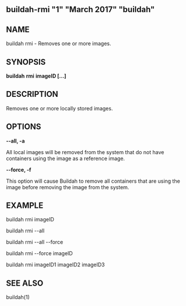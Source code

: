 ## buildah-rmi "1" "March 2017" "buildah"

## NAME
buildah rmi - Removes one or more images.

## SYNOPSIS
**buildah** **rmi** **imageID [...]**

## DESCRIPTION
Removes one or more locally stored images.

## OPTIONS

**--all, -a**

All local images will be removed from the system that do not have containers using the image as a reference image.

**--force, -f**

This option will cause Buildah to remove all containers that are using the image before removing the image from the system.

## EXAMPLE

buildah rmi imageID

buildah rmi --all

buildah rmi --all --force

buildah rmi --force imageID

buildah rmi imageID1 imageID2 imageID3

## SEE ALSO
buildah(1)
